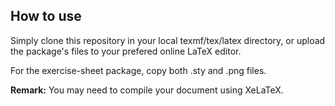## How to use
Simply clone this repository in your local texmf/tex/latex directory, or
upload the package's files to your prefered online LaTeX editor.

For the exercise-sheet package, copy both .sty and .png files.

**Remark:** You may need to compile your document using XeLaTeX.
